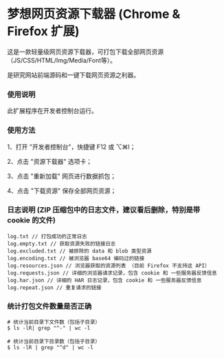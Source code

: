 # 梦想网页资源下载器 (Chrome & Firefox 扩展)
这是一款轻量级网页资源下载器，可打包下载全部网页资源（JS/CSS/HTML/Img/Media/Font等）。

是研究网站前端源码和一键下载网页资源之利器。

### 使用说明
此扩展程序在开发者控制台运行。

### 使用方法
1、打开 "开发者控制台"，快捷键 F12 或 ⌥⌘I；

2、点击 "资源下载器" 选项卡；

3、点击 "重新加载" 网页进行数据抓包；

4、点击 "下载资源" 保存全部网页资源；

### 日志说明 (ZIP 压缩包中的日志文件，建议看后删除，特别是带 cookie 的文件)
```text
log.txt // 打包成功的正常日志
log.empty.txt // 获取资源失败的链接日志
log.excluded.txt // 被排除的 data 和 blob 类型资源
log.encoding.txt // 被浏览器 base64 编码过的链接
log.resources.json // 浏览器获取的资源列表 （目前 Firefox 不支持这 API）
log.requests.json // 详细的浏览器请求记录，包含 cookie 和 一些服务器反馈信息
log.har.json // 详细的 HAR 日志记录，包含 cookie 和 一些服务器反馈信息
log.repeat.json // 重复请求的链接
```

### 统计打包文件数量是否正确
```shell script
# 统计当前目录下文件数（包括子目录）
$ ls -lR| grep "^-" | wc -l

# 统计当前目录下目录数（包括子目录）
$ ls -lR | grep "^d" | wc -l
```

